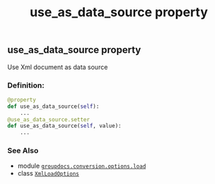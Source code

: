 ﻿---
title: use_as_data_source property
second_title: GroupDocs.Conversion for Python via .NET API References
description: 
type: docs
weight: 120
url: /python-net/groupdocs.conversion.options.load/xmlloadoptions/use_as_data_source/
is_root: false
---

## use_as_data_source property


Use Xml document as data source
### Definition:
```python
@property
def use_as_data_source(self):
    ...
@use_as_data_source.setter
def use_as_data_source(self, value):
    ...
```

### See Also
* module [`groupdocs.conversion.options.load`](../../)
* class [`XmlLoadOptions`](/conversion/python-net/groupdocs.conversion.options.load/xmlloadoptions)
